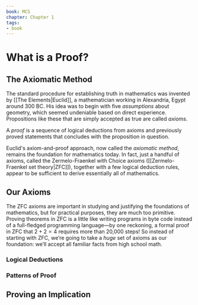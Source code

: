 ```yaml
---
book: MCS
chapter: Chapter 1
tags:
- book
---
```


# What is a Proof?
## The Axiomatic Method

The standard procedure for establishing truth in mathematics was invented by [[The Elements|Euclid]], a mathematician working in Alexandria, Egypt around 300 BC. His idea was to begin with five *assumptions* about geometry, which seemed undeniable based on direct experience. Propositions like these that are simply accepted as true are called *axioms*.

A *proof* is a sequence of logical deductions from axioms and previously proved statements that concludes with the proposition in question.

Euclid's axiom-and-proof approach, now called the *axiomatic method*, remains the foundation for mathematics today. In fact, just a handful of axioms, called the Zermelo-Fraenkel with Choice axioms ([[Zermelo-Fraenkel set theory|ZFC]]), together with a few logical deduction rules, appear to be sufficient to derive essentially all of mathematics.

## Our Axioms

The ZFC axioms are important in studying and justifying the foundations of mathematics, but for practical purposes, they are much too primitive. Proving theorems in ZFC is a little like writing programs in byte code instead of a full-fledged programming language—by one reckoning, a formal proof in ZFC that $2+2=4$ requires more than 20,000 steps! So instead of starting with ZFC, we’re going to take a *huge* set of axioms as our foundation: we’ll accept all familiar facts from high school math.

### Logical Deductions
### Patterns of Proof
## Proving an Implication